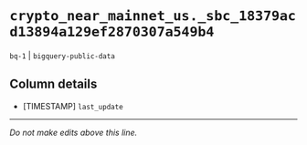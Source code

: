 # `crypto_near_mainnet_us._sbc_18379acd13894a129ef2870307a549b4`
`bq-1` | `bigquery-public-data`

## Column details
* [TIMESTAMP] `last_update`

-------------------------------------------------------------------------------
*Do not make edits above this line.*
